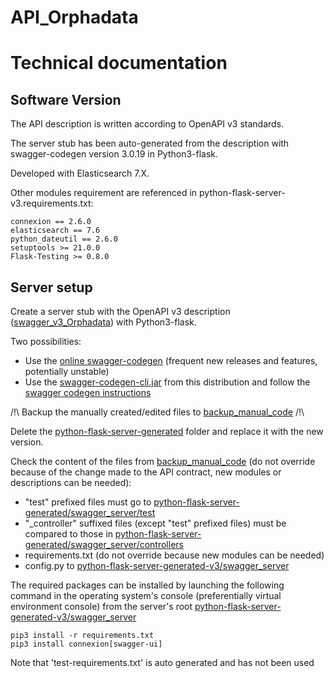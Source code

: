 # API_Orphadata

# Technical documentation

## Software Version

The API description is written according to OpenAPI v3 standards.

The server stub has been auto-generated from the description
 with swagger-codegen version 3.0.19 in Python3-flask.

Developed with Elasticsearch 7.X.

Other modules requirement are referenced in 
python-flask-server-v3.requirements.txt:
    
    connexion == 2.6.0
    elasticsearch == 7.6
    python_dateutil == 2.6.0
    setuptools >= 21.0.0
    Flask-Testing >= 0.8.0

## Server setup

Create a server stub with the OpenAPI v3 description 
([swagger_v3_Orphadata](backup_manual_code/BU_swagger_v3_Orphadata.yaml))
with Python3-flask.

Two possibilities:
* Use the [online swagger-codegen](https://editor.swagger.io/)
(frequent new releases and features, potentially unstable)
* Use the [swagger-codegen-cli.jar](./tools/swagger-codegen-cli.jar)
from this distribution and follow the 
[swagger codegen instructions](./tools/swagger%20codegen%20instructions.txt)


/!\ Backup the manually created/edited files to 
[backup_manual_code](./backup_manual_code) /!\


Delete the [python-flask-server-generated](./python-flask-server-generated) folder and
replace it with the new version.

Check the content of the files from [backup_manual_code](./backup_manual_code)
(do not override because of the change made to the API contract, new modules or descriptions can be needed):
* "test" prefixed files must go to [python-flask-server-generated/swagger_server/test](./python-flask-server-generated/swagger_server/test)
* "_controller" suffixed files (except "test" prefixed files) 
must be compared to those in 
[python-flask-server-generated/swagger_server/controllers](./python-flask-server-generated/swagger_server/controllers)
* requirements.txt (do not override because new modules can be needed)
* config.py to [python-flask-server-generated-v3/swagger_server](./python-flask-server-generated/swagger_server)

The required packages can be installed by launching the following command
in the operating system's console (preferentially virtual environment console)
from the server's root [python-flask-server-generated-v3/swagger_server](./python-flask-server-generated/swagger_server)
    
    pip3 install -r requirements.txt
    pip3 install connexion[swagger-ui]

Note that 'test-requirements.txt' is auto generated and has not been used